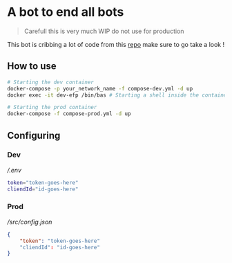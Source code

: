 # A bot to end all bots

> Carefull this is very much WIP do not use for production

This bot is cribbing a lot of code from this [repo](https://github.com/Vikbor5342/Minecraft-Crash-Log-Discord-Bot) make sure to go take a look !

## How to use
```bash
# Starting the dev container
docker-compose -p your_network_name -f compose-dev.yml -d up
docker exec -it dev-efp /bin/bas # Starting a shell inside the container

# Starting the prod container
docker-compose -f compose-prod.yml -d up
```

## Configuring
### Dev
*/.env*
```bash
token="token-goes-here"
cliendId="id-goes-here"
```

### Prod
*/src/config.json*
```json
{
    "token": "token-goes-here"
    "cliendId": "id-goes-here"
}
```

